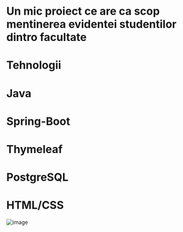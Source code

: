 <h1>Un mic proiect ce are ca scop mentinerea evidentei studentilor dintro facultate </h1>
<h1> Tehnologii </h1>
<h1> Java </h1>
<h1> Spring-Boot </h1>
<h1> Thymeleaf </h1>
<h1> PostgreSQL </h1>
<h1> HTML/CSS </h1>

![image](https://github.com/user-attachments/assets/1ebbaef1-e3d0-4605-8fb8-cc115cdac5e3)

